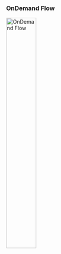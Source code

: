 ### OnDemand Flow

<img src="../pictures/OnDemand.png" alt="OnDemand Flow" style="width:40%; margin:0; padding:0;">
